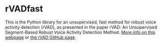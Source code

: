 # rVADfast
This is the Python library for an unsupervised, fast method for robust voice activity detection (rVAD), as presented in the paper rVAD: An Unsupervised Segment-Based Robust Voice Activity Detection Method. [More info on this webpage](http://kom.aau.dk/~zt/online/rVAD/) or [the rVAD GitHub page](../rVAD). 
